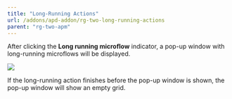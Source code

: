 ```yaml
---
title: "Long-Running Actions"
url: /addons/apd-addon/rg-two-long-running-actions
parent: "rg-two-apm"
---
```


After clicking the **Long running microflow** indicator, a pop-up window with long-running microflows will be displayed.

 ![](attachments/rg-two/long-running-actions.png)

If the long-running action finishes before the pop-up window is shown, the pop-up window will show an empty grid.
